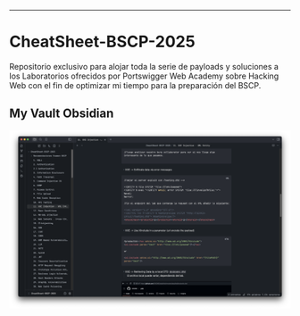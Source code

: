 <hr>

# CheatSheet-BSCP-2025
Repositorio exclusivo para alojar toda la serie de payloads y soluciones a los Laboratorios ofrecidos por Portswigger Web Academy sobre Hacking Web con el fin de optimizar mi tiempo para la preparación del BSCP. 

## My Vault Obsidian

![Vault Obsidian](vault-obsidian.png)

